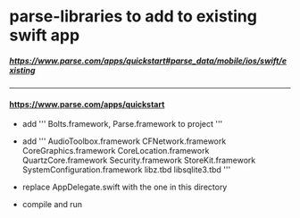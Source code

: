 # parse-libraries to add to existing swift app
##### https://www.parse.com/apps/quickstart#parse_data/mobile/ios/swift/existing
---------------
#### https://www.parse.com/apps/quickstart

- add
'''
Bolts.framework, Parse.framework to project
'''

- add
'''
AudioToolbox.framework
CFNetwork.framework
CoreGraphics.framework
CoreLocation.framework
QuartzCore.framework
Security.framework
StoreKit.framework
SystemConfiguration.framework
libz.tbd
libsqlite3.tbd
'''

- replace AppDelegate.swift with the one in this directory

- compile and run

